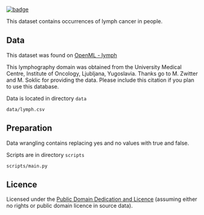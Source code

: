 <a href="https://datahub.io/core/lymph"><img src="https://badgen.net/badge/icon/View%20on%20datahub.io/orange?icon=https://datahub.io/datahub-cube-badge-icon.svg&label&scale=1.25)" alt="badge" /></a>

This dataset contains occurrences of lymph cancer in people.

## Data

This dataset was found on [OpenML - lymph](https://www.openml.org/d/10)

This lymphography domain was obtained from the University Medical Centre,
Institute of Oncology, Ljubljana, Yugoslavia.  Thanks go to M. Zwitter and
M. Soklic for providing the data. Please include this citation if you plan
to use this database.

Data is located in directory `data`

`data/lymph.csv`

## Preparation

Data wrangling contains replacing yes and no values with true and false.

Scripts are in directory `scripts`

`scripts/main.py`

## Licence
Licensed under the [Public Domain Dedication and Licence][pddl] (assuming
either no rights or public domain licence in source data).

[pddl]: http://opendatacommons.org/licenses/pddl/1.0/

